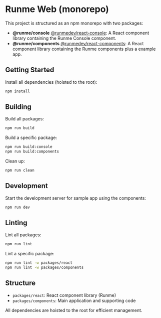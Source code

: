 # Runme Web (monorepo)

This project is structured as an npm monorepo with two packages:

- **@runme/console** [@runmedev/react-console](https://www.npmjs.com/package/@runmedev/react-console): A React component library containing the Runme Console component.
- **@runme/components** [@runmedev/react-components](https://www.npmjs.com/package/@runmedev/react-components): A React component library containing the Runme components plus a example app.

## Getting Started

Install all dependencies (hoisted to the root):

```sh {"name":"setup"}
npm install
```

## Building

Build all packages:

```sh {"name":"build"}
npm run build
```

Build a specific package:

```sh
npm run build:console
npm run build:components
```

Clean up:

```sh {"name":"clean"}
npm run clean
```

## Development

Start the development server for sample app using the components:

```sh {"name":"dev"}
npm run dev
```

## Linting

Lint all packages:

```sh {"terminalRows":"37"}
npm run lint
```

Lint a specific package:

```sh
npm run lint -w packages/react
npm run lint -w packages/components
```

## Structure

- `packages/react`: React component library (Runme)
- `packages/components`: Main application and supporting code

All dependencies are hoisted to the root for efficient management.
